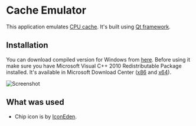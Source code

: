 Cache Emulator
==============

This application emulates [CPU cache](http://en.wikipedia.org/wiki/CPU_cache). It's built using [Qt framework](http://qt-project.org/).

Installation
------------

You can download compiled version for Windows from [here](https://github.com/downloads/Tsukanov/cache-emulator/cache-emulator.zip).
Before using it make sure you have Microsoft Visual C++ 2010 Redistributable Package installed.
It's available in Microsoft Download Center ([x86](http://www.microsoft.com/en-us/download/details.aspx?id=8328)
and [x64](http://www.microsoft.com/en-us/download/details.aspx?id=13523)).

![Screenshot](http://i.imgur.com/RqUKr.png)

What was used
-------------

 * Chip icon is by [IconEden](http://www.iconeden.com/).
